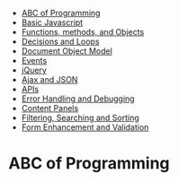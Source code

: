 * [ABC of Programming](#abc-of-programming)
* [Basic Javascript](#basic-javascript)
* [Functions, methods, and Objects](#functions-methods-and-objects)
* [Decisions and Loops](#decisions-and-loops)
* [Document Object Model](#document-object-model)
* [Events](#events)
* [jQuery](#jquery)
* [Ajax and JSON](#ajax-and-json)
* [APIs](#apis)
* [Error Handling and Debugging](#error-handling-and-debugging)
* [Content Panels](#content-panels)
* [Filtering, Searching and Sorting](#filtering-searching-and-sorting)
* [Form Enhancement and Validation](#form-enhancement-and-validation)

# ABC of Programming
```javascript

```